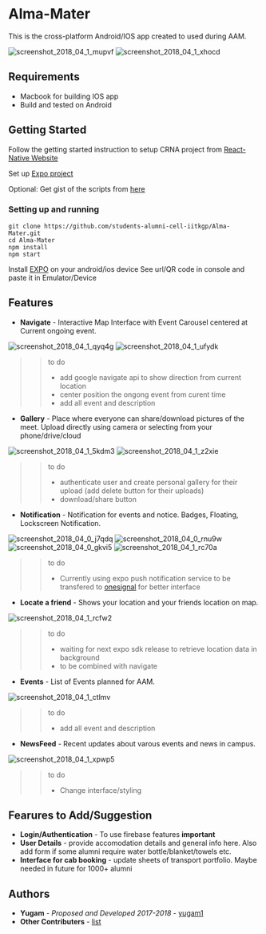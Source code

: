 # Alma-Mater

This is the cross-platform Android/IOS app created to used during AAM. 

![screenshot_2018_04_1_mupvf](https://user-images.githubusercontent.com/20748662/38539311-3a9235e0-3cb5-11e8-9048-d9253e9981e9.jpg)
![screenshot_2018_04_1_xhocd](https://user-images.githubusercontent.com/20748662/38539312-3ae50928-3cb5-11e8-847a-bde6f1b6e013.jpg)

## Requirements
* Macbook for building IOS app
* Build and tested on Android

## Getting Started

Follow the getting started instruction to setup CRNA project from [React-Native Website](https://facebook.github.io/react-native/docs/getting-started.html) 

Set up [Expo project](https://docs.expo.io/versions/v26.0.0/) 
 
Optional: Get gist of the scripts from [here](https://github.com/react-community/create-react-native-app/blob/master/react-native-scripts/template/README.md)

### Setting up and running

```
git clone https://github.com/students-alumni-cell-iitkgp/Alma-Mater.git
cd Alma-Mater
npm install
npm start
```
Install [EXPO](https://play.google.com/store/apps/details?id=host.exp.exponent) on your android/ios device
See url/QR code in console and paste it in Emulator/Device 



## Features

* **Navigate** - Interactive Map Interface with Event Carousel centered at Current ongoing event.

![screenshot_2018_04_1_qyq4g](https://user-images.githubusercontent.com/20748662/38538143-0c2544c2-3cb0-11e8-8e5e-5c3c95c68f94.jpg)
![screenshot_2018_04_1_ufydk](https://user-images.githubusercontent.com/20748662/38538147-10cc768a-3cb0-11e8-8576-8c443709d727.jpg)

>>to do
>>* add google navigate api to show direction from current location
>>* center position the ongong event from curent time
>>* add all event and description 

* **Gallery** - Place where everyone can share/download pictures of the meet. Upload directly using camera or selecting from your phone/drive/cloud

![screenshot_2018_04_1_5kdm3](https://user-images.githubusercontent.com/20748662/38538307-ce8c0eba-3cb0-11e8-8683-ad33bf761a3d.jpg)
![screenshot_2018_04_1_z2xie](https://user-images.githubusercontent.com/20748662/38538308-cee69c86-3cb0-11e8-87ec-f2d981413224.jpg)

>>to do
>>* authenticate user and create personal gallery for their upload  (add delete button for their uploads)
>>* download/share button

* **Notification** - Notification for events and notice. Badges, Floating, Lockscreen Notification.

![screenshot_2018_04_0_j7qdq](https://user-images.githubusercontent.com/20748662/38538728-bb257832-3cb2-11e8-80a5-c71053fcd59b.jpg)
![screenshot_2018_04_0_rnu9w](https://user-images.githubusercontent.com/20748662/38538730-bb7a95d8-3cb2-11e8-81a1-e64aedde6fdb.jpg)
![screenshot_2018_04_0_gkvi5](https://user-images.githubusercontent.com/20748662/38538727-baf75d8a-3cb2-11e8-9c0b-92d9d162ce46.jpg)
![screenshot_2018_04_1_rc70a](https://user-images.githubusercontent.com/20748662/38538783-f1423c66-3cb2-11e8-977e-4174cf4b512a.jpg)


>>to do
>>* Currently using expo push notification service to be transfered to [onesignal](https://documentation.onesignal.com/docs) for better interface

* **Locate a friend** - Shows your location and your friends location on map.

![screenshot_2018_04_1_rcfw2](https://user-images.githubusercontent.com/20748662/38538964-b164e05c-3cb3-11e8-97dd-43d9d6d60387.jpg)

>>to do
>>* waiting for next expo sdk release to retrieve location data in background
>>* to be combined with navigate

* **Events** - List of Events planned for AAM.

![screenshot_2018_04_1_ctlmv](https://user-images.githubusercontent.com/20748662/38539195-b4e31784-3cb4-11e8-8578-f820259817bb.jpg)

>>to do
>>* add all event and description

* **NewsFeed** - Recent updates about varous events and news in campus.

![screenshot_2018_04_1_xpwp5](https://user-images.githubusercontent.com/20748662/38539272-0dfddc0a-3cb5-11e8-84c0-9b3e65df1303.jpg)

>>to do
>>* Change interface/styling

## Fearures to Add/Suggestion

* **Login/Authentication** - To use firebase features **important**
* **User Details** - provide accomodation details and general info here. Also add form if some alumni require water bottle/blanket/towels etc.
* **Interface for cab booking** - update sheets of transport portfolio. Maybe needed in future for 1000+ alumni 

## Authors

* **Yugam** - *Proposed and Developed 2017-2018* - [yugam1](https://github.com/yugam1)
* **Other Contributers** - [list](https://github.com/students-alumni-cell-iitkgp/Alma-Mater/graphs/contributors)
